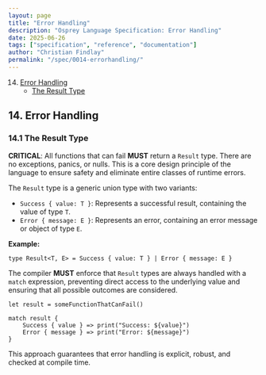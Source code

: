 ```yaml
---
layout: page
title: "Error Handling"
description: "Osprey Language Specification: Error Handling"
date: 2025-06-26
tags: ["specification", "reference", "documentation"]
author: "Christian Findlay"
permalink: "/spec/0014-errorhandling/"
---
```


14. [Error Handling](0015-ErrorHandling.md)
    - [The Result Type](#151-the-result-type)

## 14. Error Handling
### 14.1 The Result Type

**CRITICAL**: All functions that can fail **MUST** return a `Result` type. There are no exceptions, panics, or nulls. This is a core design principle of the language to ensure safety and eliminate entire classes of runtime errors.

The `Result` type is a generic union type with two variants:

- `Success { value: T }`: Represents a successful result, containing the value of type `T`.
- `Error { message: E }`: Represents an error, containing an error message or object of type `E`.

**Example:**
```osprey
type Result<T, E> = Success { value: T } | Error { message: E }
```

The compiler **MUST** enforce that `Result` types are always handled with a `match` expression, preventing direct access to the underlying value and ensuring that all possible outcomes are considered.

```osprey
let result = someFunctionThatCanFail()

match result {
    Success { value } => print("Success: ${value}")
    Error { message } => print("Error: ${message}")
}
```

This approach guarantees that error handling is explicit, robust, and checked at compile time.
